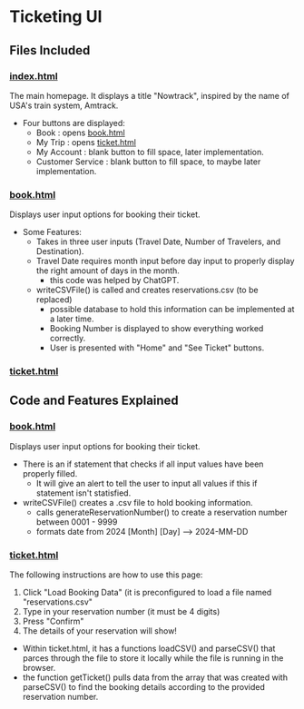 # Ticketing UI
## Files Included
### [index.html](index.html)
The main homepage. It displays a title "Nowtrack", inspired by the name of USA's train system, Amtrack.
- Four buttons are displayed:
  - Book : opens [book.html](book.html)
  - My Trip : opens [ticket.html](ticket.html)
  - My Account : blank button to fill space, later implementation.
  - Customer Service : blank button to fill space, to maybe later implementation.

### [book.html](book.html)
Displays user input options for booking their ticket. 
- Some Features:
  - Takes in three user inputs (Travel Date, Number of Travelers, and Destination).
  - Travel Date requires month input before day input to properly display the right amount of days in the month.
    - this code was helped by ChatGPT.
  - writeCSVFile() is called and creates reservations.csv (to be replaced)
      - possible database to hold this information can be implemented at a later time.
    - Booking Number is displayed to show everything worked correctly.
    - User is presented with "Home" and "See Ticket" buttons.
   
### [ticket.html](ticket.html)

## Code and Features Explained
### [book.html](book.html)
Displays user input options for booking their ticket. 
- There is an if statement that checks if all input values have been properly filled.
  - It will give an alert to tell the user to input all values if this if statement isn't statisfied. 
- writeCSVFile() creates a .csv file to hold booking information.
  - calls generateReservationNumber() to create a reservation number between 0001 - 9999
  - formats date from 2024 [Month] [Day] --> 2024-MM-DD
 
### [ticket.html](ticket.html)
The following instructions are how to use this page:
1. Click "Load Booking Data" (it is preconfigured to load a file named "reservations.csv" 
2. Type in your reservation number (it must be 4 digits)
3. Press "Confirm"
4. The details of your reservation will show!

- Within ticket.html, it has a functions loadCSV() and parseCSV() that parces through the file to store it locally while the file is running in the browser.
- the function getTicket() pulls data from the array that was created with parseCSV() to find the booking details according to the provided reservation number. 
